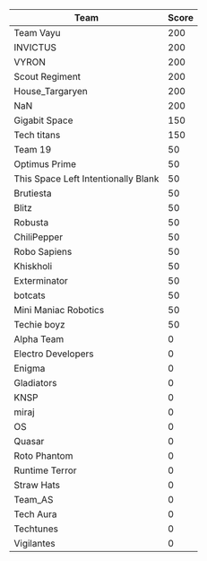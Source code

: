 |Team|Score|
|---|---|
|Team Vayu|200|
|INVICTUS|200|
|VYRON|200|
|Scout Regiment|200|
|House_Targaryen|200|
|NaN|200|
|Gigabit Space|150|
|Tech titans|150|
|Team 19|50|
|Optimus Prime|50|
|This Space Left Intentionally Blank|50|
|Brutiesta|50|
|Blitz|50|
|Robusta|50|
|ChiliPepper|50|
|Robo Sapiens|50|
|Khiskholi|50|
|Exterminator|50|
|botcats|50|
|Mini Maniac Robotics|50|
|Techie boyz|50|
|Alpha Team|0|
|Electro Developers|0|
|Enigma|0|
|Gladiators|0|
|KNSP|0|
|miraj|0|
|OS|0|
|Quasar|0|
|Roto Phantom|0|
|Runtime Terror|0|
|Straw Hats|0|
|Team_AS|0|
|Tech Aura|0|
|Techtunes|0|
|Vigilantes|0|
